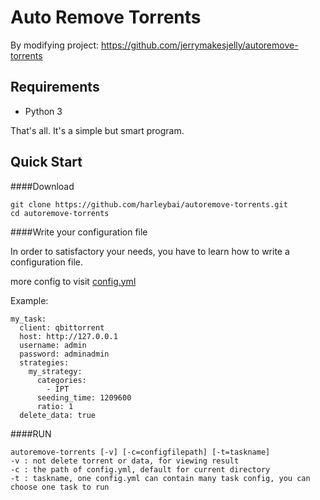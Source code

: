 Auto Remove Torrents
=====================
By modifying project: https://github.com/jerrymakesjelly/autoremove-torrents

Requirements
--------------------
* Python 3

That's all. It's a simple but smart program.

Quick Start
--------------------
####Download

    git clone https://github.com/harleybai/autoremove-torrents.git
    cd autoremove-torrents

####Write your configuration file

In order to satisfactory your needs, you have to learn how to write a configuration file. 

more config to visit [config.yml](https://github.com/harleybai/autoremove-torrents/blob/master/config.yml)

Example:

    my_task:
      client: qbittorrent
      host: http://127.0.0.1
      username: admin
      password: adminadmin
      strategies:
        my_strategy:
          categories:
            - IPT
          seeding_time: 1209600
          ratio: 1
      delete_data: true


      
####RUN

    autoremove-torrents [-v] [-c=configfilepath] [-t=taskname]
    -v : not delete torrent or data, for viewing result
    -c : the path of config.yml, default for current directory
    -t : taskname, one config.yml can contain many task config, you can choose one task to run


